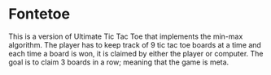 # Fontetoe

This is a version of Ultimate Tic Tac Toe that implements the min-max algorithm. The player has to keep track of 9 tic tac toe boards at a time and each time a board is won, it is claimed by either the player or computer. The goal is to claim 3 boards in a row; meaning that the game is meta.

